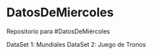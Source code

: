 # DatosDeMiercoles
Repositorio para #DatosDeMiércoles

DataSet 1: Mundiales
DataSet 2: Juego de Tronos
